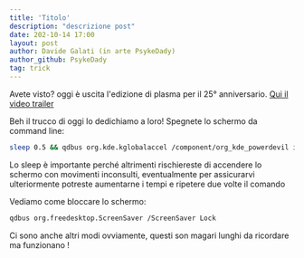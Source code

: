 ```yaml
---
title: 'Titolo'
description: "descrizione post"
date: 202-10-14 17:00
layout: post
author: Davide Galati (in arte PsykeDady)
author_github: PsykeDady
tag: trick
---
```


Avete visto? oggi è uscita l'edizione di plasma per il 25° anniversario. [Qui il video trailer](https://www.youtube.com/watch?v=RMXViPlehAo)

Beh il trucco di oggi lo dedichiamo a loro!
Spegnete lo schermo da command line:

```bash
sleep 0.5 && qdbus org.kde.kglobalaccel /component/org_kde_powerdevil invokeShortcut "Turn Off Screen"
```

Lo sleep è importante perché altrimenti rischiereste di accendere lo schermo con movimenti inconsulti, eventualmente per assicurarvi ulteriormente potreste aumentarne i tempi e ripetere due volte il comando

Vediamo come bloccare lo schermo: 
```bash
qdbus org.freedesktop.ScreenSaver /ScreenSaver Lock 
```

Ci sono anche altri modi ovviamente, questi son magari lunghi da ricordare ma funzionano ! 



